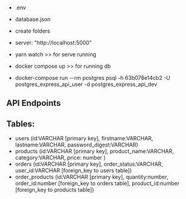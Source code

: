* .env
* database.json
* create folders

* server: "http://localhost:5000"
* yarn watch >> for serve running
* docker compose up >> for running db
* docker-compose run --rm postgres psql -h 63b078e14cb2 -U postgres_express_api_user -d postgres_express_api_dev 


## API Endpoints

## Tables:
* users (id:VARCHAR [primary key], firstname:VARCHAR, lastname:VARCHAR, password_digest:VARCHAR)
* products (id:VARCHAR [primary key], product_name:VARCHAR, category:VARCHAR, price: number )
* orders (id:VARCHAR [primary key], order_status:VARCHAR, user_id:VARCHAR [foreign_key to users table])
* order_products (id:VARCHAR [primary key], quantity:number, order_id:number [foreign_key to orders table], product_id:number [foreign_key to products table])